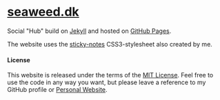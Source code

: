 # [seaweed.dk](http://seaweed.dk)

Social "Hub" build on [Jekyll](http://jekyllrb.com) and hosted on [GitHub Pages](https://pages.github.com).

The website uses the [sticky-notes](https://github.com/TangChr/sticky-notes) CSS3-stylesheet also created by me.

#### License
This website is released under the terms of the [MIT License](http://opensource.org/licenses/MIT). Feel free to use the code in any way you want, but please leave a reference to my GitHub profile or [Personal Website](http://christiantang.dk).